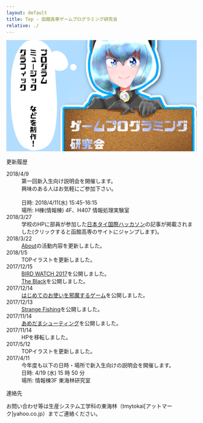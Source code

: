 ```yaml
---
layout: default
title: Top - 函館高専ゲームプログラミング研究会
relative: ./
---
```

<div class="top_image">
<img src="./img/top20180105.png" alt="TOPイラスト"/>
</div>

<div class="content">
<div class="main">

<p class="title">
更新履歴
</p>

<dl>

<dt>2018/4/9</dt>
<dd>
第一回新入生向け説明会を開催します。
<br>
興味のある人はお気軽にご参加下さい。
<br>
<br>
日時: 2018/4/11(水) 15:45-16:15
<br>
場所: H棟(情報棟) 4F、H407 情報処理実験室
</dd>

<dt>2018/3/27</dt>
<dd>学校のHPに部員が参加した<a href="http://www.hakodate-ct.ac.jp/news/15633.html">日本タイ国際ハッカソン</a>の記事が掲載されました(クリックすると函館高専のサイトにジャンプします)。</dd>

<dt>2018/3/22</dt>
<dd><a href="./about/">About</a>の活動内容を更新しました。</dd>

<dt>2018/1/5</dt>
<dd>TOPイラストを更新しました。</dd>

<dt>2017/12/15</dt>
<dd><a href="./game/bird2017/">BIRD WATCH 2017</a>を公開しました。<br>
<a href="./game/black/">The Black</a>を公開しました。</dd>

<dt>2017/12/14</dt>
<dd><a href="./game/hajiotu/">はじめてのお使いを邪魔するゲーム</a>を公開しました。</dd>

<dt>2017/12/13</dt>
<dd><a href="./game/fishing/">Strange Fishing</a>を公開しました。</dd>

<dt>2017/11/14</dt>
<dd><a href="./game/amedama/">あめだまシューティング</a>を公開しました。</dd>

<dt>2017/11/14</dt>
<dd>
HPを移転しました。
</dd>

<dt>2017/5/12</dt>
<dd>TOPイラストを更新しました。</dd>

<dt>2017/4/11</dt>
<dd>
今年度も以下の日時・場所で新入生向けの説明会を開催します。
<br>
日時: 4/19 (水) 15 時 50 分
<br>
場所: 情報棟3F 東海林研究室</dd>

</dl>

<p class="title">
連絡先
</p>

<p>
お問い合わせ等は生産システム工学科の東海林（tmytokai[アットマーク]yahoo.co.jp）までご連絡ください。
</p>

</div>
</div>

